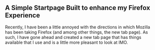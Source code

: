 ## A Simple Startpage Built to enhance my Firefox Experience ##

Recently, I have been a little annoyed with the directions in which Mozilla has been taking Firefox (and among other things, the new tab page). As such, I have gone ahead and created a new tab page that has things available that I use and is a little more pleasant to look at IMO. 
